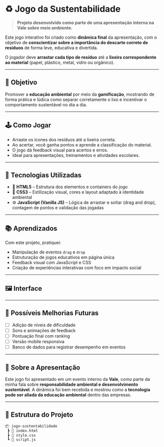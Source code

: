 # ♻️ Jogo da Sustentabilidade

> **Projeto desenvolvido como parte de uma apresentação interna na Vale sobre meio ambiente.**

Este jogo interativo foi criado como **dinâmica final** da apresentação, com o objetivo de **conscientizar sobre a importância do descarte correto de resíduos** de forma leve, educativa e divertida.

O jogador deve **arrastar cada tipo de resíduo** até a **lixeira correspondente ao material** (papel, plástico, metal, vidro ou orgânico).

---

## 🌱 Objetivo

Promover a **educação ambiental** por meio da **gamificação**, mostrando de forma prática e lúdica como separar corretamente o lixo e incentivar o comportamento sustentável no dia a dia.

---

## 🕹️ Como Jogar

- Arraste os ícones dos resíduos até a lixeira correta.
- Ao acertar, você ganha pontos e aprende a classificação do material.
- O jogo dá feedback visual para acertos e erros.
- Ideal para apresentações, treinamentos e atividades escolares.

---

## 🔧 Tecnologias Utilizadas

- 🧱 **HTML5** – Estrutura dos elementos e containers do jogo  
- 🎨 **CSS3** – Estilização visual, cores e layout adaptado à identidade ambiental  
- ⚙️ **JavaScript (Vanilla JS)** – Lógica de arrastar e soltar (drag and drop), contagem de pontos e validação das jogadas  

---

## 📚 Aprendizados

Com este projeto, pratiquei:

- Manipulação de eventos `drag` e `drop`
- Estruturação de jogos educativos em página única
- Feedback visual com JavaScript e CSS
- Criação de experiências interativas com foco em impacto social

---

## 🖼️ Interface



---

## 🚧 Possíveis Melhorias Futuras

- [ ] Adição de níveis de dificuldade  
- [ ] Sons e animações de feedback  
- [ ] Pontuação final com ranking  
- [ ] Versão mobile responsiva  
- [ ] Banco de dados para registrar desempenho em eventos  

---

## 🏢 Sobre a Apresentação

Este jogo foi apresentado em um evento interno da **Vale**, como parte da minha fala sobre **responsabilidade ambiental e desenvolvimento sustentável**. A dinâmica foi bem recebida e mostrou como a **tecnologia pode ser aliada da educação ambiental** dentro das empresas.

---

## 📁 Estrutura do Projeto

```bash
📦 jogo-sustentabilidade
 ┣ 📜 index.html
 ┣ 📜 style.css
 ┗ 📜 script.js

